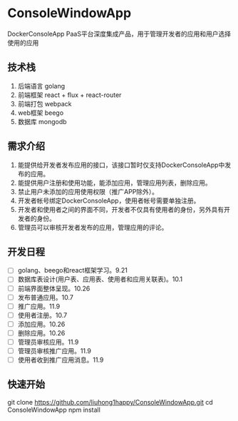 # ConsoleWindowApp
DockerConsoleApp PaaS平台深度集成产品，用于管理开发者的应用和用户选择使用的应用

## 技术栈
1. 后端语言 golang
2. 前端框架 react + flux + react-router
3. 前端打包 webpack
4. web框架 beego
5. 数据库 mongodb

## 需求介绍

1. 能提供给开发者发布应用的接口，该接口暂时仅支持DockerConsoleApp中发布的应用。
2. 能提供用户注册和使用功能，能添加应用，管理应用列表，删除应用。
3. 禁止用户未添加的应用使用权限（推广APP除外）。
4. 开发者帐号绑定DockerConsoleApp，使用者帐号需要单独注册。
5. 开发者和使用者之间的界面不同，开发者不仅具有使用者的身份，另外具有开发者的身份。
6. 管理员可以审核开发者发布的应用，管理应用的评论。

## 开发日程

- [ ] golang、beego和react框架学习。9.21
- [ ] 数据库表设计(用户表、应用表、使用者和应用关联表)。10.1
- [ ] 前端界面整体呈现。10.26
- [ ] 发布普通应用。10.7
- [ ] 推广应用。11.9
- [ ] 使用者注册。10.7
- [ ] 添加应用。10.26
- [ ] 删除应用。10.26
- [ ] 管理员审核应用。11.9
- [ ] 管理员审核推广应用。11.9
- [ ] 使用者收到推广应用消息。11.9

## 快速开始

git clone https://github.com/liuhong1happy/ConsoleWindowApp.git
cd ConsoleWindowApp
npm install
